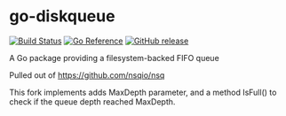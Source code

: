 # go-diskqueue

[![Build Status](https://github.com/iseletsk/go-diskqueue/workflows/tests/badge.svg)](https://github.com/iseletsk/go-diskqueue/actions) [![Go Reference](https://pkg.go.dev/badge/github.com/iseletsk/go-diskqueue.svg)](https://pkg.go.dev/github.com/iseletsk/go-diskqueue) [![GitHub release](https://img.shields.io/github/release/iseletsk/go-diskqueue.svg)](https://github.com/iseletsk/go-diskqueue/releases/latest)

A Go package providing a filesystem-backed FIFO queue

Pulled out of https://github.com/nsqio/nsq

This fork implements adds MaxDepth parameter, and a method IsFull() to check if the queue depth reached MaxDepth.
